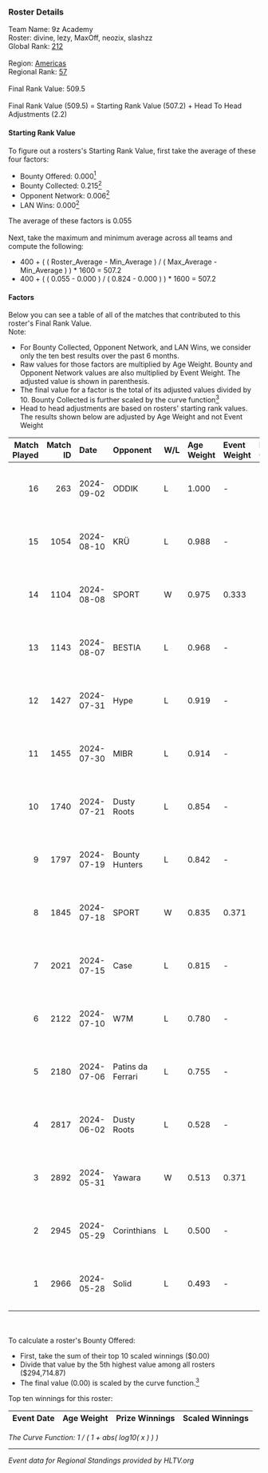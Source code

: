 ### Roster Details<br />
Team Name: 9z Academy<br />
Roster: divine, lezy, MaxOff, neozix, slashzz<br />
Global Rank: [212](../../standings_global_2024_09_11.md)<br />
<br />
Region: [Americas]( ../../standings_americas_2024_09_11.md)<br />
Regional Rank: [57]( ../../standings_americas_2024_09_11.md)<br />
<br />
Final Rank Value:  509.5<br />
<br />
Final Rank Value (509.5) = Starting Rank Value (507.2) + Head To Head Adjustments (2.2)<br />

#### Starting Rank Value<br />
To figure out a rosters's Starting Rank Value, first take the average of these four factors:<br />
- Bounty Offered: 0.000[<sup>1</sup>](#table2)
- Bounty Collected: 0.215[<sup>2</sup>](#table1)
- Opponent Network: 0.006[<sup>2</sup>](#table1)
- LAN Wins: 0.000[<sup>2</sup>](#table1)

The average of these factors is 0.055<br />
<br />
Next, take the maximum and minimum average across all teams and compute the following:<br />
- 400 + ( ( Roster_Average - Min_Average ) / ( Max_Average - Min_Average ) ) * 1600 = 507.2
- 400 + ( ( 0.055 - 0.000 ) / ( 0.824 - 0.000 ) ) * 1600 = 507.2


#### Factors<br />
Below you can see a table of all of the matches that contributed to this roster's Final Rank Value.<br />
Note:<br />

- For Bounty Collected, Opponent Network, and LAN Wins, we consider only the ten best results over the past 6 months.
- Raw values for those factors are multiplied by Age Weight. Bounty and Opponent Network values are also multiplied by Event Weight. The adjusted value is shown in parenthesis.
- The final value for a factor is the total of its adjusted values divided by 10. Bounty Collected is further scaled by the curve function[<sup>3</sup>](#curveFunction)
- Head to head adjustments are based on rosters' starting rank values. The results shown below are adjusted by Age Weight and not Event Weight
<span id="table1"></span><br />


| Match Played | Match ID | Date       | Opponent          | W/L | Age Weight | Event Weight | Bounty Collected | Opponent Network | LAN Wins  | H2H Adj. | Roster                                |
| -: | -: | :- | :- | :- | :- | :- | :- | :- | :- | -: | :- |
|           16 |      263 | 2024-09-02 | ODDIK             | L   | 1.000      | -            | -                | -                | -         |    -1.23 | divine, lezy, MaxOff, neozix, slashzz |
|           15 |     1054 | 2024-08-10 | KRÜ               | L   | 0.988      | -            | -                | -                | -         |    -4.07 | divine, lezy, MaxOff, neozix, slashzz |
|           14 |     1104 | 2024-08-08 | SPORT             | W   | 0.975      | 0.333        | 0.004 (0.001)    | 0.083 (0.027)    | 0 (0.000) |    20.17 | divine, lezy, MaxOff, neozix, slashzz |
|           13 |     1143 | 2024-08-07 | BESTIA            | L   | 0.968      | -            | -                | -                | -         |    -2.19 | divine, lezy, MaxOff, neozix, slashzz |
|           12 |     1427 | 2024-07-31 | Hype              | L   | 0.919      | -            | -                | -                | -         |    -3.65 | divine, lezy, MaxOff, neozix, slashzz |
|           11 |     1455 | 2024-07-30 | MIBR              | L   | 0.914      | -            | -                | -                | -         |    -0.29 | divine, lezy, MaxOff, neozix, slashzz |
|           10 |     1740 | 2024-07-21 | Dusty Roots       | L   | 0.854      | -            | -                | -                | -         |    -5.80 | divine, lezy, MaxOff, neozix, slashzz |
|            9 |     1797 | 2024-07-19 | Bounty Hunters    | L   | 0.842      | -            | -                | -                | -         |    -2.72 | divine, lezy, MaxOff, neozix, slashzz |
|            8 |     1845 | 2024-07-18 | SPORT             | W   | 0.835      | 0.371        | 0.004 (0.001)    | 0.083 (0.026)    | 0 (0.000) |    19.26 | divine, lezy, MaxOff, neozix, slashzz |
|            7 |     2021 | 2024-07-15 | Case              | L   | 0.815      | -            | -                | -                | -         |    -2.20 | divine, lezy, MaxOff, neozix, slashzz |
|            6 |     2122 | 2024-07-10 | W7M               | L   | 0.780      | -            | -                | -                | -         |    -4.83 | divine, lezy, MaxOff, neozix, slashzz |
|            5 |     2180 | 2024-07-06 | Patins da Ferrari | L   | 0.755      | -            | -                | -                | -         |    -4.49 | divine, lezy, MaxOff, neozix, slashzz |
|            4 |     2817 | 2024-06-02 | Dusty Roots       | L   | 0.528      | -            | -                | -                | -         |    -2.94 | divine, lezy, MaxOff, neozix, slashzz |
|            3 |     2892 | 2024-05-31 | Yawara            | W   | 0.513      | 0.371        | 0.000 (0.000)    | 0.031 (0.006)    | 0 (0.000) |     7.74 | divine, lezy, MaxOff, neozix, slashzz |
|            2 |     2945 | 2024-05-29 | Corinthians       | L   | 0.500      | -            | -                | -                | -         |    -8.51 | divine, lezy, MaxOff, neozix, slashzz |
|            1 |     2966 | 2024-05-28 | Solid             | L   | 0.493      | -            | -                | -                | -         |    -2.00 | divine, lezy, MaxOff, neozix, slashzz |

<br />
<span id="table2"></span><br />
To calculate a roster's Bounty Offered:<br />

- First, take the sum of their top 10 scaled winnings ($0.00)
- Divide that value by the 5th highest value among all rosters ($294,714.87)
- The final value (0.00) is scaled by the curve function.[<sup>3</sup>](#curveFunction)

Top ten winnings for this roster:<br />

| Event Date | Age Weight | Prize Winnings | Scaled Winnings |
| :- | -: | :- | :- |


<span id="curveFunction"></span>_The Curve Function: 1 / ( 1 + abs( log10( x ) ) )_<br />

---
_Event data for Regional Standings provided by HLTV.org_<br />
